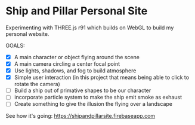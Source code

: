 # Ship and Pillar Personal Site
Experimenting with THREE.js r91 which builds on WebGL to build my personal website.


GOALS:
- [x] A main character or object flying around the scene
- [x] A main camera circling a center focal point
- [x] Use lights, shadows, and fog to build atmosphere
- [x] Simple user interaction (in this project that means being able to click to rotate the camera)
- [ ] Build a ship out of primative shapes to be our character
- [ ] incorporate particle system to make the ship emit smoke as exhaust
- [ ] Create something to give the illusion the flying over a landscape

See how it's going: 
https://shipandpillarsite.firebaseapp.com
